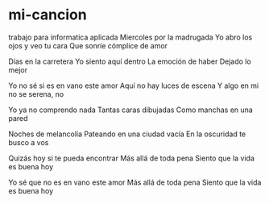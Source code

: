 # mi-cancion
trabajo para informatica aplicada
Miercoles por la madrugada
Yo abro los ojos y veo tu cara
Que sonríe cómplice de amor

Días en la carretera
Yo siento aquí dentro
La emoción de haber
Dejado lo mejor

Yo no sé si es en vano este amor
Aquí no hay luces de escena
Y algo en mi no se serena, no

Yo ya no comprendo nada
Tantas caras dibujadas
Como manchas en una pared

Noches de melancolía
Pateando en una ciudad vacía
En la oscuridad te busco a vos

Quizás hoy si te pueda encontrar
Más allá de toda pena
Siento que la vida es buena hoy

Yo sé que no es en vano este amor
Más allá de toda pena
Siento que la vida es buena hoy
